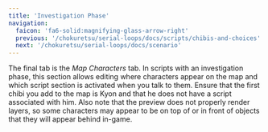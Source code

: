```yaml
---
title: 'Investigation Phase'
navigation:
  faicon: 'fa6-solid:magnifying-glass-arrow-right'
  previous: '/chokuretsu/serial-loops/docs/scripts/chibis-and-choices'
  next: '/chokuretsu/serial-loops/docs/scenario'
---
```


The final tab is the _Map Characters_ tab. In scripts with an investigation phase, this section allows editing where characters appear on the map
and which script section is activated when you talk to them. Ensure that the first chibi you add to the map is Kyon and that he does not have a script
associated with him. Also note that the preview does not properly render layers, so some characters may appear to be on top of or in front of objects that
they will appear behind in-game.
